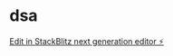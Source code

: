 # dsa

[Edit in StackBlitz next generation editor ⚡️](https://stackblitz.com/~/github.com/vishwas0459/dsa)